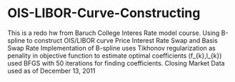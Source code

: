 # OIS-LIBOR-Curve-Constructing
 This is a redo hw from Baruch College Interes Rate model course.
 Using B-spline to construct OIS/LIBOR curve
 Price Interest Rate Swap and Basis Swap Rate
 Implementation of B-spline uses Tikhonov regularization as penality in objective function to estimate optimal coefficients (f_{k},l_{k})
 used BFGS with 50 iterations for finding coefficients. 
 Closing Market Data used as of December 13, 2011
